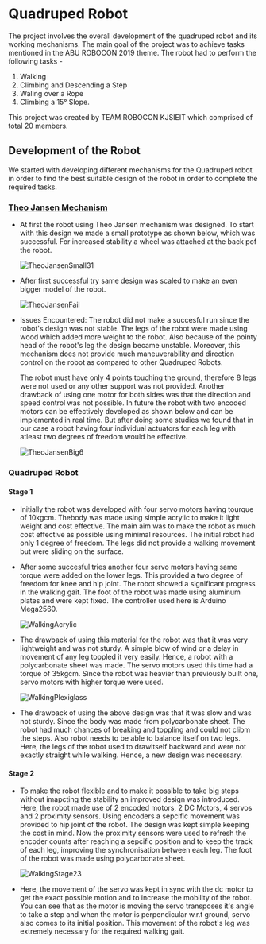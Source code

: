 # Quadruped Robot

The project involves the overall development of the quadruped robot and its working mechanisms. The main goal of the project was to achieve tasks mentioned in the ABU ROBOCON 2019 theme. The robot had to perform the following tasks - 
1. Walking
2. Climbing and Descending a Step
3. Waling over a Rope
4. Climbing a 15° Slope.

This project was created by TEAM ROBOCON KJSIEIT which comprised of total 20 members.

## Development of the Robot
We started with developing different mechanisms for the Quadruped robot in order to find the best suitable design of the robot in order to complete the required tasks.

### [Theo Jansen Mechanism](https://en.wikipedia.org/wiki/Jansen%27s_linkage)

- At first the robot using Theo Jansen mechanism was designed. To start with this design we made a small prototype as shown below, which was successful. For increased stability a wheel was attached at the back pof the robot.

  ![TheoJansenSmall31](https://user-images.githubusercontent.com/53998059/126877322-f8604abe-5dd5-46b8-bb70-f564340040c5.gif)
    
- After first successful try same design was scaled to make an even bigger model of the robot.

  ![TheoJansenFail](https://user-images.githubusercontent.com/53998059/126879672-3348e0c2-983a-40ee-8b8d-3a5a02adaf9c.gif)

- Issues Encountered: 
  The robot did not make a succesful run since the robot's design was not stable. The legs of the robot were made using wood which added more weight to the robot. Also because of the pointy head of the robot's leg the design became unstable. Moreover, this mechanism does not provide much maneuverability and direction control on the robot as compared to other Quadruped Robots.
  
  The robot must have only 4 points touching the ground, therefore 8 legs were not used or any other support was not provided. Another drawback of using one motor for both sides was that the direction and speed control was not possible. In future the robot with two encoded motors can be effectively developed as shown below and can be implemented in real time. But after doing some studies we found that in our case a robot having four individual actuators for each leg with atleast two degrees of freedom would be effective.
  
  ![TheoJansenBig6](https://user-images.githubusercontent.com/53998059/126878546-b650c14e-9d31-486e-91d5-7ae09ff1e3c3.gif)
  
### Quadruped Robot

#### Stage 1

- Initially the robot was developed with four servo motors having tourque of 10kgcm. Thebody was made using simple acrylic to make it light weight and cost effective. The main aim was to make the robot as much cost effective as possible using minimal resources. The initial robot had only 1 degree of freedom. The legs did not provide a walking movement but were sliding on the surface.
- After some succesful tries another four servo motors having same torque were added on the lower legs. This provided a two degree of freedom for knee and hip joint. The robot showed a significant progress in the walking gait. The foot of the robot was made using aluminum plates and were kept fixed. The controller used here is Arduino Mega2560.

  ![WalkingAcrylic](https://user-images.githubusercontent.com/53998059/126984543-ddfb44b1-54b8-4577-8953-75538a39cab6.gif)
  
- The drawback of using this material for the robot was that it was very lightweight and was not sturdy. A simple blow of wind or a delay in movement of any leg toppled it very easily. Hence, a robot with a polycarbonate sheet was made. The servo motors used this time had a torque of 35kgcm. Since the robot was heavier than previously built one, servo motors with higher torque were used.

  ![WalkingPlexiglass](https://user-images.githubusercontent.com/53998059/126987133-8e1f5be0-896f-48e2-b426-4ba0b5232859.gif)
  
- The drawback of using the above design was that it was slow and was not sturdy. Since the body was made from polycarbonate sheet. The robot had much chances of breaking and toppling and could not clibm the steps. Also robot needs to be able to balance itself on two legs. Here, the legs of the robot used to drawitself backward and were not exactly straight while walking. Hence, a new design was necessary.
  
#### Stage 2

- To make the robot flexible and to make it possible to take big steps without imapcting the stability an improved design was introduced. Here, the robot made use of 2 encoded motors, 2 DC Motors, 4 servos and 2 proximity sensors. Using encoders a sepcific movement was provided to hip joint of the robot. The design was kept simple keeping the cost in mind. Now the proximity sensors were used to refresh the encoder counts after reaching a sepcific position and to keep the track of each leg, improving the synchronisation between each leg. The foot of the robot was made using polycarbonate sheet.

  ![WalkingStage23](https://user-images.githubusercontent.com/53998059/126990938-1bda71f0-36c8-4644-8c8f-94f88058ec59.gif)

- Here, the movement of the servo was kept in sync with the dc motor to get the exact possible motion and to increase the mobility of the robot. You can see that as the motor is moving the servo transposes it's angle to take a step and when the motor is perpendicular w.r.t ground, servo also comes to its initial position. This movement of the robot's leg was extremely necessary for the required walking gait.

  
  
 
